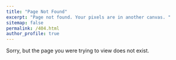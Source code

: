 ```yaml
---
title: "Page Not Found"
excerpt: "Page not found. Your pixels are in another canvas. "
sitemap: false
permalink: /404.html
author_profile: true
---
```


Sorry, but the page you were trying to view does not exist. 